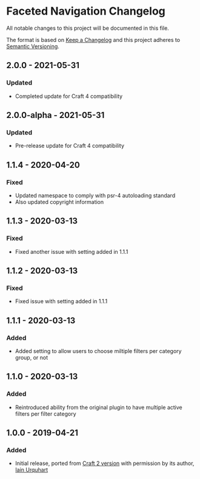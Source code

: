 # Faceted Navigation Changelog

All notable changes to this project will be documented in this file.

The format is based on [Keep a Changelog](http://keepachangelog.com/) and this project adheres to [Semantic Versioning](http://semver.org/).

## 2.0.0 - 2021-05-31
### Updated
- Completed update for Craft 4 compatibility

## 2.0.0-alpha - 2021-05-31
### Updated
- Pre-release update for Craft 4 compatibility

## 1.1.4 - 2020-04-20
### Fixed
- Updated namespace to comply with psr-4 autoloading standard
- Also updated copyright information

## 1.1.3 - 2020-03-13
### Fixed
- Fixed another issue with setting added in 1.1.1

## 1.1.2 - 2020-03-13
### Fixed
- Fixed issue with setting added in 1.1.1 

## 1.1.1 - 2020-03-13
### Added
- Added setting to allow users to choose miltiple filters per category group, or not 

## 1.1.0 - 2020-03-13
### Added
- Reintroduced ability from the original plugin to have multiple active filters per filter category

## 1.0.0 - 2019-04-21
### Added
- Initial release, ported from [Craft 2 version](https://github.com/iainurquhart/FacetedNav_CraftPlugin) with permission by its author, [Iain Urquhart](https://github.com/iainurquhart)
